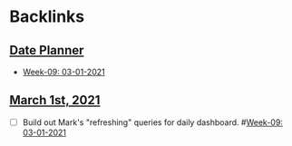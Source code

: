 
# Backlinks
## [Date Planner](<Date Planner.md>)
- [Week-09: 03-01-2021](<Week-09: 03-01-2021.md>)

## [March 1st, 2021](<March 1st, 2021.md>)
- [ ] Build out Mark's "refreshing" queries for daily dashboard. #[Week-09: 03-01-2021](<Week-09: 03-01-2021.md>)

